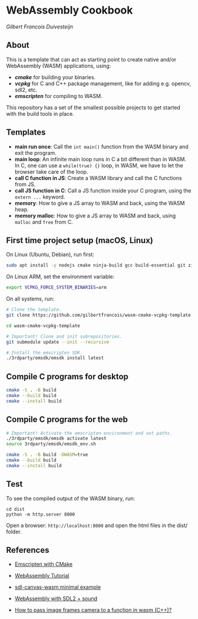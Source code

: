 # WebAssembly Cookbook

_Gilbert Francois Duivesteijn_



## About

This is a template that can act as starting point to create native and/or WebAssembly (WASM) applications, using:

- ***cmake*** for building your binaries.
- ***vcpkg*** for C and C++ package management, like for adding e.g. opencv, sdl2, etc.
- ***emscripten*** for compiling to WASM.

This repository has a set of the smallest possible projects to get started with the build tools in place.



## Templates

- **main run once**: Call the `int main()` function from the WASM binary and exit the program.
- **main loop**: An infinite main loop runs in C a bit different than in WASM. In C, one can use a `while(true) {}` loop, in WASM, we have to let the browser take care of the loop.
- **call C function in JS**: Create a WASM library and call the C functions from JS.
- **call JS function in C**: Call a JS function inside your C program, using the `extern ...` keyword.
- **memory**: How to give a JS array to WASM and back, using the WASM heap.
- **memory malloc**: How to give a JS array to WASM and back, using `malloc` and `free` from C.



## First time project setup (macOS, Linux)

On Linux (Ubuntu, Debian), run first:

```sh
sudo apt install -y nodejs cmake ninja-build gcc build-essential git zip unzip curl
```

On Linux ARM, set the environment variable:

```sh
export VCPKG_FORCE_SYSTEM_BINARIES=arm
```



On all systems, run:

```sh
# Clone the template.
git clone https://github.com/gilbertfrancois/wasm-cmake-vcpkg-template.git

cd wasm-cmake-vcpkg-template

# Important! Clone and init subrepositories.
git submodule update --init --recursive

# Install the emscripten SDK.
./3rdparty/emsdk/emsdk install latest
```



## Compile C programs for desktop

```sh
cmake -S . -B build
cmake --build build
cmake --install build
```



## Compile C programs for the web

```sh
# Important! Activate the emscripten environment and set paths.
./3rdparty/emsdk/emsdk activate latest
source 3rdparty/emsdk/emsdk_env.sh

cmake -S . -B build -DWASM=true
cmake --build build
cmake --install build
```



## Test

To see the compiled output of the WASM binary, run:

```
cd dist
python -m http.server 8000
```

Open a browser: `http://localhost:8000` and open the html files in the dist/ folder.



## References

- [Emscripten with CMake](https://stunlock.gg/posts/emscripten_with_cmake/)

- [WebAssembly Tutorial](https://www.youtube.com/playlist?list=PLysLvOneEETPM_YbEyZcJ35_3pSdrj33O)
- [sdl-canvas-wasm minimal example](https://github.com/timhutton/sdl-canvas-wasm)
- [WebAssembly with SDL2 + sound](https://github.com/AlbertVeli/wasm_sdl2_test)
- [How to pass image frames camera to a function in wasm (C++)?](https://stackoverflow.com/questions/55845033/how-to-pass-image-frames-camera-to-a-function-in-wasm-c)
